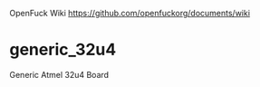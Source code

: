 OpenFuck Wiki https://github.com/openfuckorg/documents/wiki
# generic_32u4
Generic Atmel 32u4 Board
